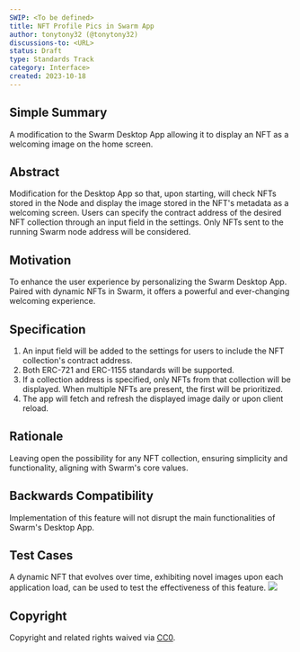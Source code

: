 ```yaml
---
SWIP: <To be defined>
title: NFT Profile Pics in Swarm App
author: tonytony32 (@tonytony32)
discussions-to: <URL>
status: Draft
type: Standards Track
category: Interface>
created: 2023-10-18
---
```


<!--You can leave these HTML comments in your merged SWIP and delete the visible duplicate text guides, they will not appear and may be helpful to refer to if you edit it again. This is the suggested template for new SWIPs. Note that a SWIP number will be assigned by an editor. When opening a pull request to submit your SWIP, please use an abbreviated title in the filename, `SWIP-draft_title_abbrev.md`. The title should be 44 characters or less.-->

## Simple Summary
A modification to the Swarm Desktop App allowing it to display an NFT as a welcoming image on the home screen.

## Abstract
Modification for the Desktop App so that, upon starting, will check NFTs stored in the Node and display the image stored in the NFT's metadata as a welcoming screen. Users can specify the contract address of the desired NFT collection through an input field in the settings. Only NFTs sent to the running Swarm node address will be considered.

## Motivation
To enhance the user experience by personalizing the Swarm Desktop App. Paired with dynamic NFTs in Swarm, it offers a powerful and ever-changing welcoming experience.

## Specification
1. An input field will be added to the settings for users to include the NFT collection's contract address.
2. Both ERC-721 and ERC-1155 standards will be supported.
3. If a collection address is specified, only NFTs from that collection will be displayed. When multiple NFTs are present, the first will be prioritized.
4. The app will fetch and refresh the displayed image daily or upon client reload.

## Rationale
Leaving open the possibility for any NFT collection, ensuring simplicity and functionality, aligning with Swarm's core values.

## Backwards Compatibility
Implementation of this feature will not disrupt the main functionalities of Swarm's Desktop App.

## Test Cases
A dynamic NFT that evolves over time, exhibiting novel images upon each application load, can be used to test the effectiveness of this feature.
![](../assets/swip-9/DAwPFP.jpg)

## Copyright
Copyright and related rights waived via [CC0](https://creativecommons.org/publicdomain/zero/1.0/).
